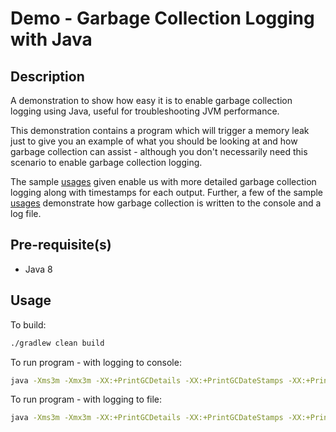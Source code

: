 
# Demo - Garbage Collection Logging with Java

## Description

A demonstration to show how easy it is to enable garbage collection logging using Java, useful for troubleshooting JVM performance.

This demonstration contains a program which will trigger a memory leak just to give you an example of what you should be looking at and how garbage collection can assist - although you don't necessarily need this scenario to enable garbage collection logging.

The sample [usages](#usage) given enable us with more detailed garbage collection logging along with timestamps for each output. Further, a few of the sample [usages](#usage) demonstrate how garbage collection is written to the console and a log file.


## Pre-requisite(s)

* Java 8

## Usage

To build:

```bash
./gradlew clean build
```

To run program - with logging to console:

```bash
java -Xms3m -Xmx3m -XX:+PrintGCDetails -XX:+PrintGCDateStamps -XX:+PrintGCApplicationStoppedTime -jar build/libs/demo-java-garbage-collection.jar 
```

To run program - with logging to file:

```bash
java -Xms3m -Xmx3m -XX:+PrintGCDetails -XX:+PrintGCDateStamps -XX:+PrintGCApplicationStoppedTime -Xloggc:gc.log -jar build/libs/demo-java-garbage-collection.jar
```
